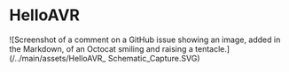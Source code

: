 # HelloAVR
 ![Screenshot of a comment on a GitHub issue showing an image, added in the Markdown, of an Octocat smiling and raising a tentacle.](/../main/assets/HelloAVR_ Schematic_Capture.SVG)
